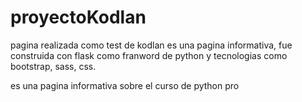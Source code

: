 # proyectoKodlan
pagina realizada como test de kodlan
es una pagina informativa, fue construida con flask como franword de python 
y tecnologias como bootstrap, sass, css.

es una pagina informativa sobre el curso de python pro 
